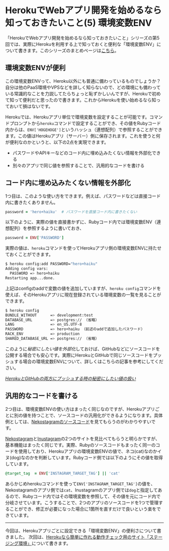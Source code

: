 # <span>HerokuでWebアプリ開発を始めるなら</span><span>知っておきたいこと(5) 環境変数ENV</span>

「HerokuでWebアプリ開発を始めるなら知っておきたいこと」シリーズの第5回では、実際にHerokuを利用する上で知っておくと便利な「環境変数ENV」について書きます。このシリーズのまとめページは[こちら](/2011/05/09/ruby-heroku-web-app-development-tips-matome)。

<!-- READMORE -->


## 環境変数ENVが便利

この環境変数ENVって、Heroku以外にも普通に備わっているものでしょうか？ 自分は他のPaaS環境やVPSなどを詳しく知らないので、どの環境にも備わっている常識的なことを力説してたらちょっと恥ずかしいんですが、Herokuで初めて知って便利だと思ったので書きます。これからHerokuを使い始めるなら知っておいて損はないです。

Herokuでは、Herokuアプリ単位で環境変数を設定することが可能です。コマンドプロンプトから`heroku`コマンドで設定することができ、その値をRubyコード内からは、`ENV['HOGEHOGE']`というハッシュ（連想配列）で参照することができます。この値はHerokuアプリ（サーバー）側に保存されます。これを使うと何が便利なのかというと、以下の2点を実現できます。

- パスワードやAPIキーなどのコード内に埋め込みたくない情報を外部化できる
- 別々のアプリで同じ値を参照することで、汎用的なコードを書ける


## コード内に埋め込みたくない情報を外部化

1つ目は、このような使い方をできます。例えば、パスワードなどは直接コード内に書きたくありません。

~~~ ruby
password = 'hero+haiku'  # パスワードを直接コード内に書きたくない
~~~

以下のように、実際の値を直接書かずに、Rubyコード内では環境変数ENV（連想配列）を参照するように書いておき、

~~~ ruby
password = ENV['PASSWORD']
~~~

実際の値は、`heroku`コマンドを使ってHerokuアプリ側の環境変数ENVに持たせておくことができます。

~~~ sh
$ heroku config:add PASSWORD="hero+haiku"
Adding config vars:
  PASSWORD => hero+haiku
Restarting app...done.
~~~

上記はconfigのaddで変数の値を追加していますが、`heroku config`コマンドを使えば、そのHerokuアプリに現在登録されている環境変数の一覧を見ることができます。

~~~ sh
$ heroku config
BUNDLE_WITHOUT      => development:test
DATABASE_URL        => postgres:// （省略）
LANG                => en_US.UTF-8
PASSWORD            => hero+haiku （前述のaddで追加したパスワード）
RACK_ENV            => production
SHARED_DATABASE_URL => postgres:// （省略）
~~~

このように*秘密にしたい値を外部化*しておけば、GitHubなどにソースコードを公開する場合でも安心です。実際にHerokuとGitHubで同じソースコードをプッシュする場合の環境変数ENVについて、詳しくはこちらの記事を参考にしてください。

<cite>[HerokuとGitHubの両方にプッシュする時の秘密にしたい値の扱い](/2011/01/30/git-heroku-github-push-secret-value)</cite>


## 汎用的なコードを書ける

2つ目は、環境変数ENVの使い方はまったく同じなのですが、Herokuアプリごとに別の値を持つことで、ソースコードの汎用化ができるようになります。具体例としては、[Nekostagramのソースコード](/2011/03/09/nekostagram-inustagram-ruby-source-code-push-github)を見てもらうのがわかりやすいです。

[Nekostagram](http://nekostagram.com/)と[Inustagram](http://inustagram.heroku.com/)の2つのサイトを見比べてもらうと明らかですが、基本機能はまったく同じです。実際、Rubyのソースコードもまったく同一のコードを使用しており、Herokuアプリの環境変数ENVの値で、ネコ(cat)なのかイヌ(dog)なのかを判断しています。Rubyコード側では以下のようにその値を取得しています。

~~~ ruby
@target_tag  = ENV['INSTAGRAM_TARGET_TAG'] || 'cat'
~~~

あらかじめherokuコマンドを使って`ENV['INSTAGRAM_TARGET_TAG']`の値を、Nekostagramのアプリ側では`cat`、Inustagramのアプリ側では`dog`と指定してあるので、Rubyコード内ではその環境変数を参照して、その値を元にコード内で分岐させています。こうすることで、2つのアプリのソースコードを1つで管理することができ、修正が必要になった場合に1箇所を直すだけで良いという楽をできています。

---

今回は、Herokuアプリごとに設定できる「環境変数ENV」の便利さについて書きました。
次回は、[Herokuなら簡単に作れる動作チェック用のサイト「ステージング環境」](/2011/05/04/ruby-heroku-web-app-development-tips-6)について書きます。
